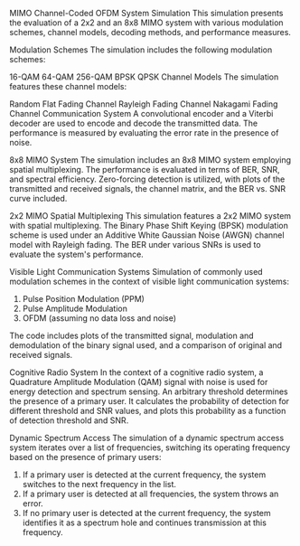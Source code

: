 MIMO Channel-Coded OFDM System Simulation
This simulation presents the evaluation of a 2x2 and an 8x8 MIMO system with various modulation schemes, channel models, decoding methods, and performance measures.

Modulation Schemes
The simulation includes the following modulation schemes:

16-QAM
64-QAM
256-QAM
BPSK
QPSK
Channel Models
The simulation features these channel models:

Random Flat Fading Channel
Rayleigh Fading Channel
Nakagami Fading Channel
Communication System
A convolutional encoder and a Viterbi decoder are used to encode and decode the transmitted data. The performance is measured by evaluating the error rate in the presence of noise.

8x8 MIMO System
The simulation includes an 8x8 MIMO system employing spatial multiplexing. The performance is evaluated in terms of BER, SNR, and spectral efficiency. Zero-forcing detection is utilized, with plots of the transmitted and received signals, the channel matrix, and the BER vs. SNR curve included.

2x2 MIMO Spatial Multiplexing
This simulation features a 2x2 MIMO system with spatial multiplexing. The Binary Phase Shift Keying (BPSK) modulation scheme is used under an Additive White Gaussian Noise (AWGN) channel model with Rayleigh fading. The BER under various SNRs is used to evaluate the system's performance.

Visible Light Communication Systems
Simulation of commonly used modulation schemes in the context of visible light communication systems:

1. Pulse Position Modulation (PPM)  
2. Pulse Amplitude Modulation 
3. OFDM (assuming no data loss and noise)

The code includes plots of the transmitted signal, modulation and demodulation of the binary signal used, and a comparison of original and received signals.

Cognitive Radio System
In the context of a cognitive radio system, a Quadrature Amplitude Modulation (QAM) signal with noise is used for energy detection and spectrum sensing. An arbitrary threshold determines the presence of a primary user. It calculates the probability of detection for different threshold and SNR values, and plots this probability as a function of detection threshold and SNR.

Dynamic Spectrum Access
The simulation of a dynamic spectrum access system iterates over a list of frequencies, switching its operating frequency based on the presence of primary users:

1. If a primary user is detected at the current frequency, the system switches to the next frequency in the list.
2. If a primary user is detected at all frequencies, the system throws an error.
3. If no primary user is detected at the current frequency, the system identifies it as a spectrum hole and continues transmission at this frequency.

